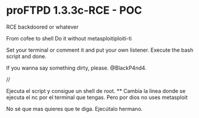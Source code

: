 # proFTPD 1.3.3c-RCE - POC
RCE backdoored or whatever

From cofee to shell
Do it without metasploitiploiti-ti

Set your terminal or comment it and put your own listener.
Execute the bash script and done.

If you wanna say something dirty, please. @BlackP4nd4. 

//

Ejecuta el script y consigue un shell de root. 
** Cambia la linea donde se ejecuta el nc por el terminal que tengas. Pero por dios no uses metasploit





No sé que mas quieres que te diga. Ejecútalo hermano.
